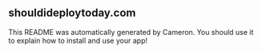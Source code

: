 ## shouldideploytoday.com

This README was automatically generated by Cameron. You should use it to explain how to install
and use your app!
